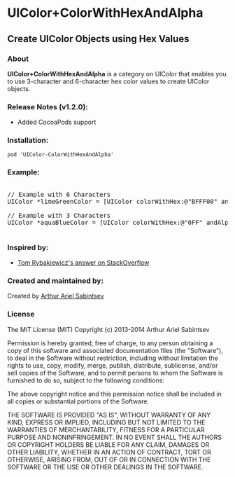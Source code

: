 # UIColor+ColorWithHexAndAlpha

## Create UIColor Objects using Hex Values

### About
**UIColor+ColorWithHexAndAlpha** is a category on UIColor that enables you to use 3-character and 6-character hex color values to create UIColor objects.

###  Release Notes (v1.2.0):
- Added CocoaPods support

### Installation:

```
pod 'UIColor-ColorWithHexAndAlpha'
```
 
### Example:
<pre>

// Example with 6 Characters
UIColor *limeGreenColor = [UIColor colorWithHex:@"BFFF00" andAlpha:1.0f];

// Example with 3 Characters
UIColor *aquaBlueColor = [UIColor colorWithHex:@"0FF" andAlpha:1.0f];

</pre>

### Inspired by:
- [Tom Rybakiewicz's answer on StackOverflow](http://stackoverflow.com/a/8855057/814861)

### Created and maintained by:

Created by [Arthur Ariel Sabintsev](http://www.sabintsev.com)  

### License
The MIT License (MIT)
Copyright (c) 2013-2014 Arthur Ariel Sabintsev

Permission is hereby granted, free of charge, to any person obtaining a copy of this software and associated documentation files (the "Software"), to deal in the Software without restriction, including without limitation the rights to use, copy, modify, merge, publish, distribute, sublicense, and/or sell copies of the Software, and to permit persons to whom the Software is furnished to do so, subject to the following conditions:

The above copyright notice and this permission notice shall be included in all copies or substantial portions of the Software.

THE SOFTWARE IS PROVIDED "AS IS", WITHOUT WARRANTY OF ANY KIND, EXPRESS OR IMPLIED, INCLUDING BUT NOT LIMITED TO THE WARRANTIES OF MERCHANTABILITY, FITNESS FOR A PARTICULAR PURPOSE AND NONINFRINGEMENT. IN NO EVENT SHALL THE AUTHORS OR COPYRIGHT HOLDERS BE LIABLE FOR ANY CLAIM, DAMAGES OR OTHER LIABILITY, WHETHER IN AN ACTION OF CONTRACT, TORT OR OTHERWISE, ARISING FROM, OUT OF OR IN CONNECTION WITH THE SOFTWARE OR THE USE OR OTHER DEALINGS IN THE SOFTWARE.
